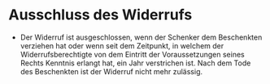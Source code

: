 # Ausschluss des Widerrufs

- Der Widerruf ist ausgeschlossen, wenn der Schenker dem Beschenkten verziehen hat oder wenn seit dem Zeitpunkt, in welchem der Widerrufsberechtigte von dem Eintritt der Voraussetzungen seines Rechts Kenntnis erlangt hat, ein Jahr verstrichen ist. Nach dem Tode des Beschenkten ist der Widerruf nicht mehr zulässig.

